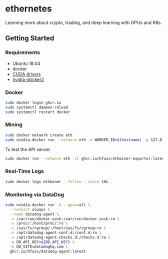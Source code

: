 # ethernetes
Learning more about crypto, trading, and deep learning with GPUs and K8s.


## Getting Started

### Requirements

- Ubuntu 18.04
- docker
- [CUDA drivers](https://askubuntu.com/questions/1099015/how-to-install-latest-version-of-cuda-on-ubuntu-18-04)
- [nvidia-docker2](https://docs.nvidia.com/datacenter/cloud-native/container-toolkit/install-guide.html#setting-up-nvidia-container-toolkit)

### Docker

```bash
sudo docker login ghcr.io
sudo systemctl daemon-reload
sudo systemctl restart docker
```

### Mining

```bash
sudo docker network create eth
sudo nvidia-docker run --network eth -e WORKER_ID=$(hostname) -p 127.0.0.1:3333:3333/tcp --restart=always --detach=true --gpus=0 --name=ethminer ghcr.io/hfuss/miner:latest
```

To test the API server:

```bash
sudo docker run --network eth -it ghcr.io/hfuss/ethminer-exporter:latest client --hostname ethminer getstatdetail
```

### Real-Time Logs

```bash
sudo docker logs ethminer --follow --since 10s
```

### Monitoring via DataDog

```bash
sudo nvidia-docker run -d --gpus=all \
  --restart always \
  --name datadog-agent \
  -v /var/run/docker.sock:/var/run/docker.sock:ro \
  -v /proc/:/host/proc/:ro \
  -v /sys/fs/cgroup/:/host/sys/fs/cgroup:ro \
  -v /opt/datadog-agent-conf.d:/conf.d:ro \
  -v /opt/datadog-agent-checks.d:/checks.d:ro \
  -e DD_API_KEY=${DD_API_KEY} \
  -e DD_SITE=datadoghq.com \
  ghcr.io/hfuss/datadog-agent:latest
```

